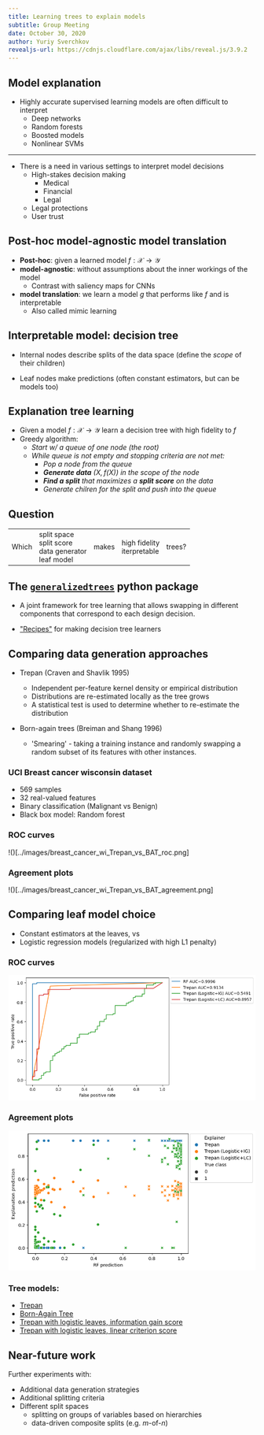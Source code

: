 ```yaml
---
title: Learning trees to explain models
subtitle: Group Meeting
date: October 30, 2020
author: Yuriy Sverchkov
revealjs-url: https://cdnjs.cloudflare.com/ajax/libs/reveal.js/3.9.2
---
```


## Model explanation

* Highly accurate supervised learning models are often difficult to interpret
    * Deep networks
    * Random forests
    * Boosted models
    * Nonlinear SVMs

---

* There is a need in various settings to interpret model decisions
    * High-stakes decision making
        * Medical
        * Financial
        * Legal
    * Legal protections
    * User trust

## Post-hoc model-agnostic model translation

* __Post-hoc__: given a learned model $f: \mathcal X \rightarrow \mathcal Y$
* __model-agnostic__: without assumptions about the inner workings of the model
    * Contrast with saliency maps for CNNs
* __model translation__: we learn a model $g$ that performs like $f$ and is interpretable
    * Also called mimic learning

## Interpretable model: decision tree

* Internal nodes describe splits of the data space (define the *scope* of their children)

* Leaf nodes make predictions (often constant estimators, but can be models too)

## Explanation tree learning

* Given a model $f: \mathcal X \rightarrow \mathcal Y$ learn a decision tree with high fidelity to $f$
* Greedy algorithm:
    * _Start w/ a queue of one node (the root)_
    * _While queue is not empty and stopping criteria are not met:_
        * _Pop a node from the queue_
        * ___Generate data__ $(X, f(X))$ in the scope of the node_
        * ___Find a split__ that maximizes a __split score__ on the data_
        * _Generate chilren for the split and push into the queue_

## Question

<table>
<tr><td> Which </td>
<td> split space <br/> split score <br/> data generator <br/> leaf model </td>
<td> makes </td>
<td> high fidelity <br/> iterpretable </td>
<td> trees? </tr>
</table>

## The [`generalizedtrees`](https://github.com/Craven-Biostat-Lab/generalizedtrees) python package

* A joint framework for tree learning that allows swapping in different components that correspond to each design decision.

* ["Recipes"](https://github.com/sverchkov/generalizedtrees/blob/0d5caf8e9a163b7d3c12db3c578d801ceae9e53c/generalizedtrees/recipes.py) for making decision tree learners

## Comparing data generation approaches

* Trepan (Craven and Shavlik 1995)
    * Independent per-feature kernel density or empirical distribution
    * Distributions are re-estimated locally as the tree grows
    * A statistical test is used to determine whether to re-estimate the distribution

* Born-again trees (Breiman and Shang 1996)
    * 'Smearing' - taking a training instance and randomly swapping a random subset of its features with other instances.

### UCI Breast cancer wisconsin dataset

* 569 samples
* 32 real-valued features
* Binary classification (Malignant vs Benign)
* Black box model: Random forest

### ROC curves

!()[../images/breast_cancer_wi_Trepan_vs_BAT_roc.png]

### Agreement plots

!()[../images/breast_cancer_wi_Trepan_vs_BAT_agreement.png]

## Comparing leaf model choice

* Constant estimators at the leaves, vs
* Logistic regression models (regularized with high L1 penalty)

### ROC curves

![](../images/breast_cancer_wi_Trepan_vs_TLL_vs_TLL3_roc.png)

### Agreement plots

![](../images/breast_cancer_wi_Trepan_vs_TLL_vs_TLL3_agreement.png)

### Tree models:
* [Trepan](../examples/Trepan-ftr-fts-optt-00.html)
* [Born-Again Tree](../examples/BAT-ftr-fts-optt-00.html)
* [Trepan with logistic leaves, information gain score](../examples/TLL-ftr-fts-optt-00.html)
* [Trepan with logistic leaves, linear criterion score](../examples/TLL3-ftr-fts-optt-00.html)

## Near-future work

Further experiments with:
* Additional data generation strategies
* Additional splitting criteria
* Different split spaces
    * splitting on groups of variables based on hierarchies
    * data-driven composite splits (e.g. $m$-of-$n$)
